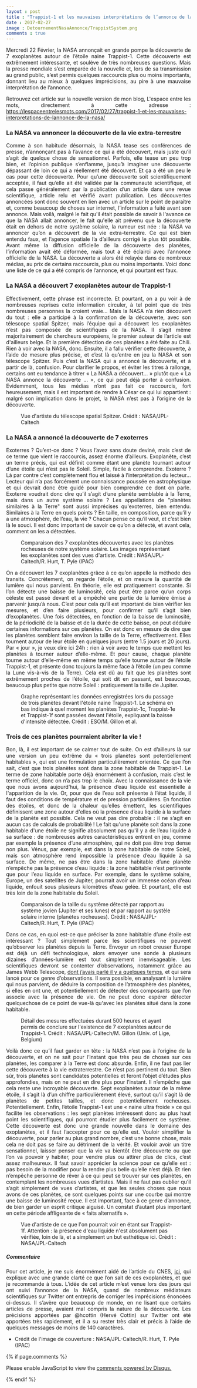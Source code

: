 ```yaml
---
layout : post
title : "Trappist-1 et les mauvaises interprétations de l’annonce de la NASA"
date : 2017-02-27
image : DetournementNasaAnnonce/TrappistSystem.png
comments : true
---
```


<p class="intro" style="text-align: justify;"><span class="dropcap">M</span>ercredi 22 Février, la NASA annonçait en grande pompe la découverte de 7 exoplanètes autour de l’étoile naine Trappist-1. Cette découverte est extrêmement intéressante, et soulève de très nombreuses questions. Mais la presse mondiale s’est emparée de la nouvelle et, lors de sa transmission au grand public, s’est permis quelques raccourcis plus ou moins importants, donnant lieu au mieux à quelques imprécisions, au pire à une mauvaise interprétation de l’annonce.</p>

<p style="text-align: justify;"> Retrouvez cet article sur la nouvelle version de mon blog, L'espace entre les mots, directement à cette adresse : <a href="https://lespaceentrelesmots.com/2017/02/27/trappist-1-et-les-mauvaises-interpretations-de-lannonce-de-la-nasa/">https://lespaceentrelesmots.com/2017/02/27/trappist-1-et-les-mauvaises-interpretations-de-lannonce-de-la-nasa/</a>

### La NASA va annoncer la découverte de la vie extra-terrestre

<p style="text-align: justify;">Comme à son habitude désormais, la NASA tease ses conférences de presse, n’annonçant pas à l’avance ce qui a été découvert, mais juste qu’il s’agit de quelque chose de sensationnel. Parfois, elle tease un peu trop bien, et l’opinion publique s’enflamme, jusqu’à imaginer une découverte dépassant de loin ce qui a réellement été découvert. Et ça a été un peu le cas pour cette découverte. Pour qu’une découverte soit scientifiquement acceptée, il faut qu’elle ait été validée par la communauté scientifique, et cela passe généralement par la publication d’un article dans une revue scientifique, article relu et vérifié avant publication. Les découvertes annoncées sont donc souvent en lien avec un article sur le point de paraître et, comme beaucoup de choses sur internet, l’information a fuité avant son annonce. Mais voilà, malgré le fait qu'il était possible de savoir à l'avance ce que la NASA allait annoncer, le fait qu'elle ait prévenu que la découverte était en dehors de notre système solaire, la rumeur est née : la NASA va annoncer qu’on a découvert de la vie extra-terrestre. Ce qui est bien entendu faux, et l’agence spatiale l’a d’ailleurs corrigé le plus tôt possible. Avant même la diffusion officielle de la découverte des planètes, l’information avait été déformée, mais tout a été éclairci avec l’annonce officielle de la NASA. La découverte a alors été relayée dans de nombreux médias, au prix de certains raccourcis, plus ou moins importants. Voici donc une liste de ce qui a été compris de l’annonce, et qui pourtant est faux.</p>

### La NASA a découvert 7 exoplanètes autour de Trappist-1

<p style="text-align: justify;">Effectivement, cette phrase est incorrecte. Et pourtant, on a pu voir à de nombreuses reprises cette information circuler, à tel point que de très nombreuses personnes la croient vraie… Mais la NASA n’a rien découvert du tout : elle a participé à la confirmation de la découverte, avec son télescope spatial Spitzer, mais l’équipe qui a découvert les exoplanètes n’est pas composée de scientifiques de la NASA. Il s’agit même majoritairement de chercheurs européens, le premier auteur de l’article est d'ailleurs belge. Et la première détection de ces planètes a été faite au Chili. Rien à voir avec la NASA, donc. Ensuite, il a fallu vérifier cette découverte, à l’aide de mesure plus précise, et c’est là qu’entre en jeu la NASA et son télescope Spitzer. Puis c’est la NASA qui a annoncé la découverte, et à partir de là, confusion. Pour clarifier le propos, et éviter les titres à rallonge, certains ont eu tendance à titrer « La NASA a découvert… » plutôt que « La NASA annonce la découverte … », ce qui peut déjà porter à confusion. Evidemment, tous les médias n’ont pas fait ce raccourcis, fort heureusement, mais il est important de rendre à César ce qui lui appartient : malgré son implication dans le projet, la NASA n’est pas à l’origine de la découverte.</p>

<figure>
	<img src="{{ '/assets/img/DetournementNasaAnnonce/Spitzer.jpg' | prepend: site.baseurl }}" alt=""> 
	<figcaption>Vue d'artiste du télescope spatial Spitzer. Crédit : NASA/JPL-Caltech</figcaption>
</figure>

### La NASA a annoncé la découverte de 7 exoterres

<p style="text-align: justify;">Exoterres ? Qu’est-ce donc ? Vous l’avez sans doute deviné, mais c’est de ce terme que vient le raccourcis, assez énorme d’ailleurs. Exoplanète, c’est un terme précis, qui est définit comme étant une planète tournant autour d’une étoile qui n’est pas le Soleil. Simple, facile à comprendre. Exoterre ? Là par contre c’est complètement flou et laissé à l’interprétation du lecteur… Lecteur qui n’a pas forcément une connaissance poussée en astrophysique et qui devrait donc être guidé pour bien comprendre ce dont on parle. Exoterre voudrait donc dire qu’il s’agit d’une planète semblable à la Terre, mais dans un autre système solaire ? Les appellations de "planètes similaires à la Terre" sont aussi imprécises qu'exoterres, bien entendu. Similaires à la Terre en quels points ? En taille, en composition, parce qu’il y a une atmosphère, de l’eau, la vie ? Chacun pense ce qu’il veut, et c’est bien là le souci. Il est donc important de savoir ce qu’on a détecté, et avant cela, comment on les a détectées.</p>

<figure>
	<img src="{{ '/assets/img/DetournementNasaAnnonce/SolarSystemTrappistSystem.jpg' | prepend: site.baseurl }}" alt=""> 
	<figcaption>Comparaison des 7 exoplanètes découvertes avec les planètes rocheuses de notre système solaire. Les images représentant les exoplanètes sont des vues d'artiste. Crédit : NASA/JPL-Caltech/R. Hurt, T. Pyle (IPAC)</figcaption>
</figure>

<p style="text-align: justify;">On a découvert les 7 exoplanètes grâce à ce qu’on appelle la méthode des transits. Concrètement, on regarde l’étoile, et on mesure la quantité de lumière qui nous parvient. En théorie, elle est pratiquement constante. Si l’on détecte une baisse de luminosité, cela peut être parce qu’un corps céleste est passé devant et a empêché une partie de la lumière émise à parvenir jusqu’à nous. C’est pour cela qu’il est important de bien vérifier les mesures, et d’en faire plusieurs, pour confirmer qu’il s’agit bien d’exoplanètes. Une fois détectées, en fonction de la baisse de luminosité, de la périodicité de la baisse et de la durée de cette baisse, on peut déduire certaines informations sur ces planètes. On est donc en mesure de dire que les planètes semblent faire environ la taille de la Terre, effectivement. Elles tournent autour de leur étoile en quelques jours (entre 1.5 jours et 20 jours). Par « jour », je veux dire ici 24h : rien à voir avec le temps que mettent les planètes à tourner autour d’elle-même. Et pour cause, chaque planète tourne autour d’elle-même en même temps qu’elle tourne autour de l’étoile Trappist-1, et présente donc toujours la même face à l’étoile (un peu comme la Lune vis-à-vis de la Terre). Cela est dû au fait que les planètes sont extrêmement proches de l’étoile, qui soit dit en passant, est beaucoup, beaucoup plus petite que notre Soleil : pratiquement la taille de Jupiter.</p>

<figure>
	<img src="{{ '/assets/img/DetournementNasaAnnonce/TrappistDetection.jpg' | prepend: site.baseurl }}" alt=""> 
	<figcaption>Graphe représentant les données enregistrées lors du passage de trois planètes devant l'étoile naine Trappist-1. Le schéma en bas indique à quel moment les planètes Trappist-1c, Trappist-1e et Trappist-1f sont passées devant l'étoile, expliquant la baisse d'intensité détectée. Crédit : ESO/M. Gillon et al.</figcaption>
</figure>

### Trois de ces planètes pourraient abriter la vie !

<p style="text-align: justify;">Bon, là, il est important de se calmer tout de suite. On est d’ailleurs là sur une version un peu extrême du « trois planètes sont potentiellement habitables », qui est une formulation particulièrement orientée. Ce que l’on sait, c’est que trois planètes sont dans la zone habitable de Trappist-1. Le terme de zone habitable porte déjà énormément à confusion, mais c’est le terme officiel, donc on n’a pas trop le choix. Avec la connaissance de la vie que nous avons aujourd’hui, la présence d’eau liquide est essentielle à l'apparition de la vie. Or, pour que de l’eau soit présente à l’état liquide, il faut des conditions de température et de pression particulières. En fonction des étoiles, et donc de la chaleur qu’elles émettent, les scientifiques définissent une zone autour d'elles où la présence d’eau liquide à la surface de la planète est possible. Cela ne veut pas dire probable : il ne s’agit en aucun cas de calculs de probabilité ! Le fait qu'une planète soit dans la zone habitable d'une étoile ne signifie absolument pas qu'il y a de l’eau liquide à sa surface : de nombreuses autres caractéristiques entrent en jeu, comme par exemple la présence d’une atmosphère, qui ne doit pas être trop dense non plus. Vénus, par exemple, est dans la zone habitable de notre Soleil, mais son atmosphère rend impossible la présence d’eau liquide à sa surface. De même, ne pas être dans la zone habitable d’une planète n’empêche pas la présence d’eau liquide : la zone habitable n’est pertinente que pour l’eau liquide en surface. Par exemple, dans le système solaire, Europe, un des satellites de Jupiter, pourrait avoir un immense océan d’eau liquide, enfouit sous plusieurs kilomètres d’eau gelée. Et pourtant, elle est très loin de la zone habitable du Soleil.</p>

<figure>
	<img src="{{ '/assets/img/DetournementNasaAnnonce/TrappistSize.jpg' | prepend: site.baseurl }}" alt=""> 
	<figcaption>Comparaison de la taille du système détecté par rapport au système jovien (Jupiter et ses lunes) et par rapport au systèle solaire interne (planètes rocheuses). Crédit : NASA/JPL-Caltech/R. Hurt, T. Pyle (IPAC)</figcaption>
</figure>

<p style="text-align: justify;">Dans ce cas, en quoi est-ce que préciser la zone habitable d’une étoile est intéressant ? Tout simplement parce les scientifiques ne peuvent qu’observer les planètes depuis la Terre. Envoyer un robot creuser Europe est déjà un défi technologique, alors envoyer une sonde à plusieurs dizaines d’années-lumière est tout simplement inenvisageable. Les scientifiques devront se contenter d’observations, notamment grâce au James Webb Telescope, <a href="http://www.charlesgabouleaud.fr/blog/James-Webb-futur-observation-spatiale/">dont j’avais parlé il y a quelques temps</a>, et qui sera lancé pour ce genre d’observations. Il sera possible, en analysant la lumière qui nous parvient, de déduire la composition de l’atmosphère des planètes, si elles en ont une, et potentiellement de détecter des composants que l’on associe avec la présence de vie. On ne peut donc espérer détecter quelquechose de ce point de vue-là qu'avec les planètes situé dans la zone habitable.</p>

<figure>
	<img src="{{ '/assets/img/DetournementNasaAnnonce/500HoursDetection.jpg' | prepend: site.baseurl }}" alt=""> 
	<figcaption>Détail des mesures effectuées durant 500 heures et ayant permis de conclure sur l'existence de 7 exoplanètes autour de Trappist-1. Crédit : NASA/JPL-Caltech/M. Gillon (Univ. of Lige, Belgium)</figcaption>
</figure>

<p style="text-align: justify;">Voilà donc ce qu’il faut garder en tête : la NASA n’est pas à l’origine de la découverte, et on ne sait pour l’instant que très peu de choses sur ces planètes, les comparer à la Terre est donc absurde. Enfin, il ne faut pas lier cette découverte à la vie extraterrestre. Ce n’est pas pertinent du tout. Bien sûr, trois planètes sont candidates potentielles et feront l’objet d’études plus approfondies, mais on ne peut en dire plus pour l’instant. Il n’empêche que cela reste une incroyable découverte. Sept exoplanètes autour de la même étoile, il s’agit là d’un chiffre particulièrement élevé, surtout qu’il s’agit là de planètes de petites tailles, et donc potentiellement rocheuses. Potentiellement. Enfin, l’étoile Trappist-1 est une « naine ultra froide » ce qui facilite les observations : les sept planètes intéressent donc au plus haut point les scientifiques, qui pourront étudier plus facilement ce système. Cette découverte est donc une grande nouvelle dans le domaine des exoplanètes, et il faut l’accepter pour ce qu’elle est. Vouloir simplifier la découverte, pour parler au plus grand nombre, c’est une bonne chose, mais cela ne doit pas se faire au détriment de la vérité. Et vouloir avoir un titre sensationnel, laisser penser que la vie va bientôt être découverte ou que l’on va pouvoir y habiter, pour vendre plus ou attirer plus de clics, c’est assez malheureux. Il faut savoir apprécier la science pour ce qu’elle est : pas besoin de la modifier pour la rendre plus belle qu’elle n’est déjà. Et rien n’empêche personne de rêver à ce qui peut se trouver sur ces planètes, en contemplant les nombreuses vues d’artistes. Mais il ne faut pas oublier qu’il s’agit simplement de vues d’artistes, et que les seules choses que nous avons de ces planètes, ce sont quelques points sur une courbe qui montre une baisse de luminosité reçue. Il est important, face à ce genre d’annonce, de bien garder un esprit critique aiguisé. Un constat d’autant plus important en cette période affligeante de « faits alternatifs ».</p>

<figure>
	<img src="{{ '/assets/img/DetournementNasaAnnonce/Trappist1f.jpg' | prepend: site.baseurl }}" alt=""> 
	<figcaption>Vue d'artiste de ce que l'on pourrait voir en étant sur Trappist-1f. Attention : la présence d'eau liquide n'est absolument pas vérifiée, loin de là, et a simplement un but esthétique ici. Crédit : NASA/JPL-Caltech</figcaption>
</figure>

##### Commentaire

<p style="text-align: justify;">Pour cet article, je me suis énormément aidé de l’article du CNES, <a href="https://sciences-techniques.cnes.fr/fr/7-planetes-autour-de-trappist-1">ici</a>, qui explique avec une grande clarté ce que l’on sait de ces exoplanètes, et que je recommande à tous. L’idée de cet article m’est venue lors des jours qui ont suivi l’annonce de la NASA, quand de nombreux médiateurs scientifiques sur Twitter ont entrepris de corriger les imprécisions énoncées ci-dessus. Il s’avère que beaucoup de monde, en ne lisant que certains articles de presse, avaient mal compris la nature de la découverte. Les précisions apportées par @hcottin (Hervé Cottin) sur Twitter ont été apportées très rapidement, et il a su rester très clair et précis à l’aide de quelques messages de moins de 140 caractères. </p>

* Crédit de l'image de couverture : NASA/JPL-Caltech/R. Hurt, T. Pyle (IPAC)

{% if page.comments %}
<div id="disqus_thread"></div>
<script>

/**
 *  RECOMMENDED CONFIGURATION VARIABLES: EDIT AND UNCOMMENT THE SECTION BELOW TO INSERT DYNAMIC VALUES FROM YOUR PLATFORM OR CMS.
 *  LEARN WHY DEFINING THESE VARIABLES IS IMPORTANT: https://disqus.com/admin/universalcode/#configuration-variables */
/*
var disqus_config = function () {
    this.page.url = http://www.charlesgabouleaud.fr/blog/Trapist-mauvaises-interpretations/;  // Replace PAGE_URL with your page's canonical URL variable
    this.page.identifier = PAGE_IDENTIFIER; // Replace PAGE_IDENTIFIER with your page's unique identifier variable
};
*/
(function() { // DON'T EDIT BELOW THIS LINE
    var d = document, s = d.createElement('script');
    s.src = '//charlesgabouleaud-fr.disqus.com/embed.js';
    s.setAttribute('data-timestamp', +new Date());
    (d.head || d.body).appendChild(s);
})();
</script>
<noscript>Please enable JavaScript to view the <a href="https://disqus.com/?ref_noscript">comments powered by Disqus.</a></noscript>
                                    
{% endif %}

